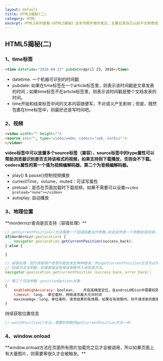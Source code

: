 ```yaml
---
layout: default
title: HTML5揭秘(二)
category: HTML
excerpt: HTML5系列是看《HTML5揭秘》这本书顺手做的笔记，主要记录自己以前不太熟悉或者不知道知识点
---
```


<h2>HTML5揭秘(二)</h2>
<h3>1、time标签</h3>

```html
<time datetime="2016-04-23" pubdate>April 23, 2016</time>
```

* datetime: 一个机器可识别的时间戳
* pubdate: 如果在time标签在一个article标签里，则表示该时间戳是文章发表的时间；如果time标签不在article标签里，则表示该时间戳是整个文档发表的时间。
* time开始和结束标签中间的文本内容随便写，不对语义产生影响；但是，既然包裹在time标签中，则最好还是写时间吧。

<h3>2、视频</h3>

```html
<video width="" height="">
<source src="", type='video/webm; codecs="vp8, vorbis"'>
</video>
```

**video标签中可以放置多个source标签（兼容），source标签中的type属性可以帮助浏览器识别是否支持该格式的视频，如果支持则下载播放，否则会不下载。codecs属性的第一个值为视频编解码器，第二个为音频编解码器。**

* play() & pause()控制视频播放
* currentTime，volume，muted：可读写属性
* preload：是否在页面加载时下载视频，如果不需要可以设置```<video preload="none"></video>```
* autoplay: 自动播放

<h3>3、地理位置</h3>
**mordernizr查询是否支持（容错处理）**

```javascript
// getCurrentPosition()方法需要一个回调函数当作参数,并且会传递一个参数给该回调，该参数包含用户当前的位置信息
if(mordernizr.geolocation) {
	navigator.geolocation.getCurrentPosition(success_back);
} else {

}

// 容错处理：因为获取用户信息可能会发生种种错误，所以getCurrentPosition方法可以传入第二个
// 回调方法当参数，如果报错会有错误参数传入该回调方法。
navigator.geolocation.getCurrentPosition（success_back，error_back）；

// 第三个可选参数：positionOptions对象
{
	enableHighAccuracy: boolean,	开启高精度定位，在android和ios中需要权限
	timeout: long， 单位毫秒，网络请求最大允许时间
	maximumAge：long，单位毫秒，请求结果的有效期，如果在有效期内，则不请求新的数据直接返回该有效期内请求过的数据
}
```

持续获取位置信息

```javascript
// watchPosition()方法，需要的参数同getCurrentPosition方法一样
```

<h3>4、window.onload</h3>
**window.onload方法在页面所有图片加载完之后才会被调用，所以如果页面上有大量图片，则需要等很久才会被触发。**